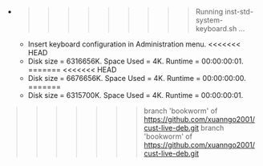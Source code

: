 * >>>>>>>>> Running inst-std-system-keyboard.sh ...
  * Insert keyboard configuration in Administration menu.
<<<<<<< HEAD
  * Disk size = 6316656K. Space Used = 4K. Runtime = 00:00:00:01.
=======
<<<<<<< HEAD
  * Disk size = 6676656K. Space Used = 4K. Runtime = 00:00:00:00.
=======
  * Disk size = 6315700K. Space Used = 4K. Runtime = 00:00:00:01.
>>>>>>> branch 'bookworm' of https://github.com/xuanngo2001/cust-live-deb.git
>>>>>>> branch 'bookworm' of https://github.com/xuanngo2001/cust-live-deb.git
